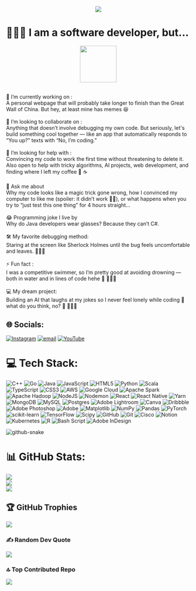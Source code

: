 <h1 align="center">
    <img src="https://readme-typing-svg.herokuapp.com/?font=Righteous&size=35&center=true&vCenter=true&width=500&height=70&duration=4000&lines=Hi+There!+👋;+I'm+Claire+🙋🏻‍♀️;+I'm+a+web+developer!" />
</h1>

# 👩🏼‍💻 I am a software developer, but...
<p align="center" ><img  src = "https://github.com/7oSkaaa/7oSkaaa/blob/main/Images/about_me.gif?raw=true" width = 100px></p>
<br>🔭 I’m currently working on :<br>A personal webpage that will probably take longer to finish than the Great Wall of China. But hey, at least mine has memes 😆<br><br>👯 I’m looking to collaborate on :<br>Anything that doesn’t involve debugging my own code. But seriously, let's build something cool together — like an app that automatically responds to “You up?” texts with “No, I’m coding.” <br><br>🤝 I’m looking for help with :<br>Convincing my code to work the first time without threatening to delete it.<br>Also open to help with tricky algorithms, AI projects, web development, and finding where I left my coffee 🤔 ☕️<br><br>💬 Ask me about<br>Why my code looks like a magic trick gone wrong, how I convinced my computer to like me (spoiler: it didn’t work 🤦‍♀️), or what happens when you try to “just test this one thing” for 4 hours straight…<br><br>😂 Programming joke I live by<br>Why do Java developers wear glasses? Because they can’t C#.<br><br>🛠️ My favorite debugging method:<br>Staring at the screen like Sherlock Holmes until the bug feels uncomfortable and leaves. 🕵🏻‍♀️ <br><br>⚡ Fun fact :<br>I was a competitive swimmer, so I’m pretty good at avoiding drowning — both in water and in lines of code hehe 🤿 🏊🏻‍♀️<br><br>💻 My dream project:<br>Building an AI that laughs at my jokes so I never feel lonely while coding 🤩 what do you think, no? 🤭 🙅🏼‍♀️


## 🌐 Socials:
[![Instagram](https://img.shields.io/badge/Instagram-6e44ff?logo=Instagram&logoColor=white)](https://instagram.com/cappimmsxn) [![email](https://img.shields.io/badge/Email-D14836?logo=gmail&logoColor=white)](mailto:clairechenszeying@gmail.com) [![YouTube](https://img.shields.io/badge/YouTube-%23FF0000.svg?logo=YouTube&logoColor=white)](https://www.youtube.com/@clairecleverlamb)


# 💻 Tech Stack:
![C++](https://img.shields.io/badge/c++-%2300599C.svg?style=flat&logo=c%2B%2B&logoColor=white) ![Go](https://img.shields.io/badge/go-%2300ADD8.svg?style=flat&logo=go&logoColor=white) ![Java](https://img.shields.io/badge/java-%23ED8B00.svg?style=flat&logo=openjdk&logoColor=white) ![JavaScript](https://img.shields.io/badge/javascript-%23323330.svg?style=flat&logo=javascript&logoColor=%23F7DF1E) ![HTML5](https://img.shields.io/badge/html5-%23E34F26.svg?style=flat&logo=html5&logoColor=white) ![Python](https://img.shields.io/badge/python-3670A0?style=flat&logo=python&logoColor=ffdd54) ![Scala](https://img.shields.io/badge/scala-%23DC322F.svg?style=flat&logo=scala&logoColor=white) ![TypeScript](https://img.shields.io/badge/typescript-%23007ACC.svg?style=flat&logo=typescript&logoColor=white) ![CSS3](https://img.shields.io/badge/css3-%231572B6.svg?style=flat&logo=css3&logoColor=white) ![AWS](https://img.shields.io/badge/AWS-%23FF9900.svg?style=flat&logo=amazon-aws&logoColor=white) ![Google Cloud](https://img.shields.io/badge/GoogleCloud-%234285F4.svg?style=flat&logo=google-cloud&logoColor=white) ![Apache Spark](https://img.shields.io/badge/Apache%20Spark-FDEE21?style=flat&logo=apachespark&logoColor=black) ![Apache Hadoop](https://img.shields.io/badge/Apache%20Hadoop-66CCFF?style=flat&logo=apachehadoop&logoColor=black) ![NodeJS](https://img.shields.io/badge/node.js-6DA55F?style=flat&logo=node.js&logoColor=white) ![Nodemon](https://img.shields.io/badge/NODEMON-%23323330.svg?style=flat&logo=nodemon&logoColor=%BBDEAD) ![React](https://img.shields.io/badge/react-%2320232a.svg?style=flat&logo=react&logoColor=%2361DAFB) ![React Native](https://img.shields.io/badge/react_native-%2320232a.svg?style=flat&logo=react&logoColor=%2361DAFB) ![Yarn](https://img.shields.io/badge/yarn-%232C8EBB.svg?style=flat&logo=yarn&logoColor=white) ![MongoDB](https://img.shields.io/badge/MongoDB-%234ea94b.svg?style=flat&logo=mongodb&logoColor=white) ![MySQL](https://img.shields.io/badge/mysql-4479A1.svg?style=flat&logo=mysql&logoColor=white) ![Postgres](https://img.shields.io/badge/postgres-%23316192.svg?style=flat&logo=postgresql&logoColor=white) ![Adobe Lightroom](https://img.shields.io/badge/Adobe%20Lightroom-31A8FF.svg?style=flat&logo=Adobe%20Lightroom&logoColor=white) ![Canva](https://img.shields.io/badge/Canva-%2300C4CC.svg?style=flat&logo=Canva&logoColor=white) ![Dribbble](https://img.shields.io/badge/Dribbble-EA4C89?style=flat&logo=dribbble&logoColor=white) ![Adobe Photoshop](https://img.shields.io/badge/adobe%20photoshop-%2331A8FF.svg?style=flat&logo=adobe%20photoshop&logoColor=white) ![Adobe](https://img.shields.io/badge/adobe-%23FF0000.svg?style=flat&logo=adobe&logoColor=white) ![Matplotlib](https://img.shields.io/badge/Matplotlib-%23ffffff.svg?style=flat&logo=Matplotlib&logoColor=black) ![NumPy](https://img.shields.io/badge/numpy-%23013243.svg?style=flat&logo=numpy&logoColor=white) ![Pandas](https://img.shields.io/badge/pandas-%23150458.svg?style=flat&logo=pandas&logoColor=white) ![PyTorch](https://img.shields.io/badge/PyTorch-%23EE4C2C.svg?style=flat&logo=PyTorch&logoColor=white) ![scikit-learn](https://img.shields.io/badge/scikit--learn-%23F7931E.svg?style=flat&logo=scikit-learn&logoColor=white) ![TensorFlow](https://img.shields.io/badge/TensorFlow-%23FF6F00.svg?style=flat&logo=TensorFlow&logoColor=white) ![Scipy](https://img.shields.io/badge/SciPy-%230C55A5.svg?style=flat&logo=scipy&logoColor=%white) ![GitHub](https://img.shields.io/badge/github-%23121011.svg?style=flat&logo=github&logoColor=white) ![Git](https://img.shields.io/badge/git-%23F05033.svg?style=flat&logo=git&logoColor=white) ![Cisco](https://img.shields.io/badge/cisco-%23049fd9.svg?style=flat&logo=cisco&logoColor=black) ![Notion](https://img.shields.io/badge/Notion-%23000000.svg?style=flat&logo=notion&logoColor=white) ![Kubernetes](https://img.shields.io/badge/kubernetes-%23326ce5.svg?style=flat&logo=kubernetes&logoColor=white) ![R](https://img.shields.io/badge/r-%23276DC3.svg?style=flat&logo=r&logoColor=white) ![Bash Script](https://img.shields.io/badge/bash_script-%23121011.svg?style=flat&logo=gnu-bash&logoColor=white) ![Adobe InDesign](https://img.shields.io/badge/Adobe%20InDesign-49021F?style=flat&logo=adobeindesign&logoColor=FF3366)

<picture>
  <source media="(prefers-color-scheme: dark)" srcset="https://raw.githubusercontent.com/tobiasmeyhoefer/tobiasmeyhoefer/output/github-snake-dark.svg" />
  <source media="(prefers-color-scheme: light)" srcset="https://raw.githubusercontent.com/tobiasmeyhoefer/tobiasmeyhoefer/output/github-snake.svg" />
  <img alt="github-snake" src="https://raw.githubusercontent.com/tobiasmeyhoefer/tobiasmeyhoefer/output/github-snake.svg" />
</picture>

# 📊 GitHub Stats:
![](https://github-readme-stats.vercel.app/api?username=clairecleverlamb&theme=dark&hide_border=false&include_all_commits=true&count_private=true)<br/>
![](https://github-readme-streak-stats.herokuapp.com/?user=clairecleverlamb&theme=dark&hide_border=false)<br/>
![](https://github-readme-stats.vercel.app/api/top-langs/?username=clairecleverlamb&theme=dark&hide_border=false&include_all_commits=true&count_private=true&layout=compact)

## 🏆 GitHub Trophies
![](https://github-profile-trophy.vercel.app/?username=clairecleverlamb&theme=radical&no-frame=false&no-bg=false&margin-w=4)

### ✍️ Random Dev Quote
![](https://quotes-github-readme.vercel.app/api?type=vetical&theme=radical)

### 🔝 Top Contributed Repo
![](https://github-contributor-stats.vercel.app/api?username=clairecleverlamb&limit=5&theme=codeSTACKr&combine_all_yearly_contributions=true)

<!-- Proudly created with GPRM ( https://gprm.itsvg.in ) -->
